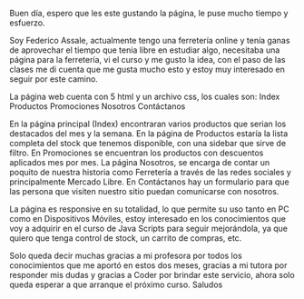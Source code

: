 Buen día, espero que les este gustando la página, le puse mucho tiempo y esfuerzo.

Soy Federico Assale, actualmente tengo una ferretería online y tenía ganas de aprovechar el tiempo que tenia libre en estudiar algo, necesitaba una página para la ferretería, vi el curso y me gusto la idea, con el paso de las clases me di cuenta que me gusta mucho esto y estoy muy interesado en seguir por este camino.

La página web cuenta con 5 html y un archivo css, los cuales son:
Index
Productos
Promociones
Nosotros
Contáctanos

En la página principal (Index) encontraran varios productos que serian los destacados del mes y la semana.
En la página de Productos estaría la lista completa del stock que tenemos disponible, con una sidebar que sirve de filtro.
En Promociones se encuentran los productos con descuentos aplicados mes por mes.
La página Nosotros, se encarga de contar un poquito de nuestra historia como Ferretería a través de las redes sociales y principalmente Mercado Libre.
En Contáctanos hay un formulario para que las persona que visiten nuestro sitio puedan comunicarse con nosotros.

La página es responsive en su totalidad, lo que permite su uso tanto en PC como en Dispositivos Móviles, estoy interesado en los conocimientos que voy a adquirir en el curso de Java Scripts para seguir mejorándola, ya que quiero que tenga control de stock, un carrito de compras, etc. 

Solo queda decir muchas gracias a mi profesora por todos los conocimientos que me aportó en estos dos meses, gracias a mi tutora por responder mis dudas y gracias a Coder por brindar este servicio, ahora solo queda esperar a que arranque el próximo curso.
Saludos
